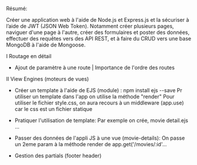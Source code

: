 Résumé:

Créer une application web à l'aide de Node.js et Express.js et la sécuriser à l’aide de JWT (JSON Web Token). Notamment créer plusieurs pages, naviguer d'une page à l'autre, créer des formulaires et poster des données, effectuer des requêtes vers des API REST, et à faire du CRUD vers une base MongoDB à l'aide de Mongoose.

I Routage en détail
* Ajout de paramètre à une route | Importance de l'ordre des routes

II View Engines (moteurs de vues)

* Créer un template à l'aide de EJS (module) : npm install ejs --save
Pr utiliser un template dans l'app on utilise la méthode "render"
Pour utiliser le fichier style.css, on aura recours à un middleware (app.use) car le css est un fichier statique

* Pratiquer l'utilisation de template:
Par exemple on crée, movie detail.ejs ...

* Passer des données de l'appli JS à une vue (movie-details):
On passe un 2eme param à la méthode render de app.get('/movies/:id'...

* Gestion des partials (footer header)


